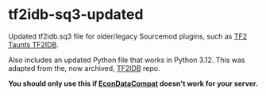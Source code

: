 # tf2idb-sq3-updated
Updated tf2idb.sq3 file for older/legacy Sourcemod plugins, such as [TF2 Taunts TF2IDB](https://forums.alliedmods.net/showthread.php?t=293722).

Also includes an updated Python file that works in Python 3.12. This was adapted from the, now archived, [TF2IDB](https://github.com/FlaminSarge/tf2idb) repo.

**You should only use this if [EconDataCompat](https://github.com/nosoop/SM-TFEconDataCompat) doesn't work for your server.**
